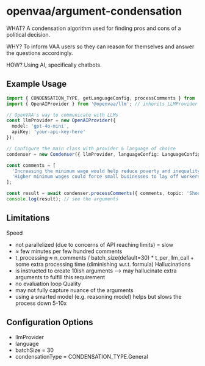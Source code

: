 # openvaa/argument-condensation

WHAT?
A condensation algorithm used for finding pros and cons of a political decision.

WHY?
To inform VAA users so they can reason for themselves and answer the questions accordingly.

HOW?
Using AI, specifically chatbots.

## Example Usage

```typescript
import { CONDENSATION_TYPE, getLanguageConfig, processComments } from '@openvaa/argument-condensation';
import { OpenAIProvider } from '@openvaa/llm'; // inherits LLMProvider

// OpenVAA's way to communicate with LLMs
const llmProvider = new OpenAIProvider({
  model: 'gpt-4o-mini',
  apiKey: 'your-api-key-here'
});

// Configure the main class with provider & language of choice
condenser = new Condenser({ llmProvider, languageConfig: LanguageConfigs.en });

const comments = [
  'Increasing the minimum wage would help reduce poverty and inequality',
  'Higher minimum wages could force small businesses to lay off workers'
];

const result = await condenser.processComments({ comments, topic: 'Should the minimum wage be increased?' });
console.log(result); // see the arguments
```

## Limitations

Speed

- not parallelized (due to concerns of API reaching limits) = slow
- ≈ few minutes per few hundred comments
- t_processing ≈ n_comments / batch_size(default=30) \* t_per_llm_call + some extra processing time (diminishing w.r.t. formula)
  Hallucinations
- is instructed to create 10ish arguments --> may hallucinate extra arguments to fulfill this requirement
- no evaluation loop
  Quality
- may not fully capture nuance of the arguments
- using a smarted model (e.g. reasoning model) helps but slows the process down 5-10x

## Configuration Options

- llmProvider
- language
- batchSize = 30
- condensationType = CONDENSATION_TYPE.General
